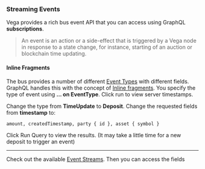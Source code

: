 ### Streaming Events

Vega provides a rich bus event API that you can access using GraphQL **subscriptions**.

> An event is an action or a side-effect that is triggered by a Vega node in response to a state change, for instance, starting of an auction or blockchain time updating.

#### Inline Fragments 

The bus provides a number of different <a href="https://docs.fairground.vega.xyz/docs/api-howtos/event-stream/" target="_blank">Event Types</a> with different fields. GraphQL handles this with the concept of <a href="https://graphql.org/learn/queries/#inline-fragments" target="_blank">Inline fragments</a>. You specify the type of event using **... on EventType**. Click run to view server timestamps.


Change the type from **TimeUpdate** to **Deposit**. Change the requested fields from **timestamp** to:

```
amount, createdTimestamp, party { id }, asset { symbol }
```

Click Run Query to view the results. (It may take a little time for a new deposit to trigger an event)

___
Check out the available <a href="https://docs.fairground.vega.xyz/docs/api-howtos/event-stream/" target="_blank">Event Streams</a>. Then you can access the fields 